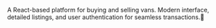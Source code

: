 A React-based platform for buying and selling vans. Modern interface, detailed listings, and user authentication for seamless transactions.💪